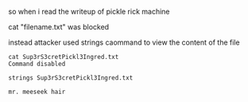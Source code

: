 so when i read the writeup of pickle rick machine 


cat "filename.txt" was blocked

instead attacker used strings caommand to view the content of the file

	cat Sup3rS3cretPickl3Ingred.txt
	Command disabled

	strings Sup3rS3cretPickl3Ingred.txt

	mr. meeseek hair

